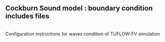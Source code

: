 ## Cockburn Sound model : boundary condition includes files

<br>
Configuration instructions for waves condition of TUFLOW-FV simulation

